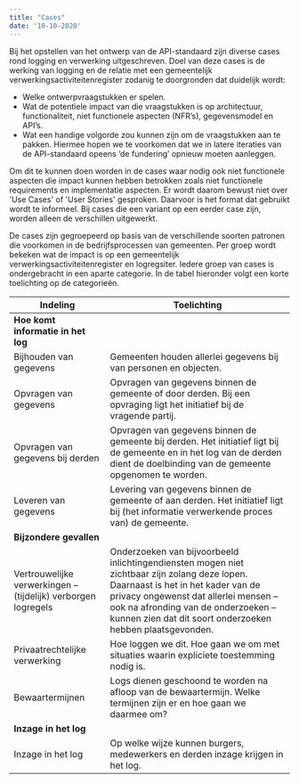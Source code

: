 ```yaml
---
title: "Cases"
date: '10-10-2020'
---
```

Bij het opstellen van het ontwerp van de API-standaard zijn diverse cases rond logging en verwerking uitgeschreven. Doel van deze cases is de werking van logging en de relatie met een gemeentelijk verwerkingsactiviteitenregister zodanig te doorgronden dat duidelijk wordt:
- Welke ontwerpvraagstukken er spelen.
- Wat de potentiele impact van die vraagstukken is op architectuur, functionaliteit, niet functionele aspecten (NFR’s), gegevensmodel en API’s.
- Wat een handige volgorde zou kunnen zijn om de vraagstukken aan te pakken. Hiermee hopen we te voorkomen dat we in latere iteraties van de API-standaard opeens ‘de fundering’ opnieuw moeten aanleggen.

Om dit te kunnen doen worden in de cases waar nodig ook niet functionele aspecten die impact kunnen hebben betrokken zoals niet functionele requirements en implementatie aspecten. Er wordt daarom bewust niet over 'Use Cases' of 'User Stories' gesproken. Daarvoor is het format dat gebruikt wordt te informeel. Bij cases die een variant op een eerder case zijn, worden alleen de verschillen uitgewerkt.

De cases zijn gegroepeerd op basis van de verschillende soorten patronen die voorkomen in de bedrijfsprocessen van gemeenten. Per groep wordt bekeken wat de impact is op een gemeentelijk verwerkingsactiviteitenregister en logregsiter. Iedere groep van cases is ondergebracht in een aparte categorie. In de tabel hieronder volgt een korte toelichting op de categorieën.

|**Indeling**|**Toelichting**|
|---|---|
| **Hoe komt informatie in het log**||
| Bijhouden van gegevens|Gemeenten houden allerlei gegevens bij van personen en objecten.|
| Opvragen van gegevens|Opvragen van gegevens binnen de gemeente of door derden. Bij een opvraging ligt het initiatief bij de vragende partij.|
| Opvragen van gegevens bij derden|Opvragen van gegevens binnen de gemeente bij derden. Het initiatief ligt bij de gemeente en in het log van de derden dient de doelbinding van de gemeente opgenomen te worden.|
| Leveren van gegevens|Levering van gegevens binnen de gemeente of aan derden. Het initiatief ligt bij (het informatie verwerkende proces van) de gemeente.|
| **Bijzondere gevallen**||
| Vertrouwelijke verwerkingen – (tijdelijk) verborgen logregels|Onderzoeken van bijvoorbeeld inlichtingendiensten mogen niet zichtbaar zijn zolang deze lopen. Daarnaast is het in het kader van de privacy ongewenst dat allerlei mensen – ook na afronding van de onderzoeken – kunnen zien dat dit soort onderzoeken hebben plaatsgevonden. |
| Privaatrechtelijke verwerking | Hoe loggen we dit. Hoe gaan we om met situaties waarin expliciete toestemming nodig is. |
| Bewaartermijnen | Logs dienen geschoond te worden na afloop van de bewaartermijn. Welke termijnen zijn er en hoe gaan we daarmee om? |
| **Inzage in het log**||
| Inzage in het log | Op welke wijze kunnen burgers, medewerkers en derden inzage krijgen in het log. |
